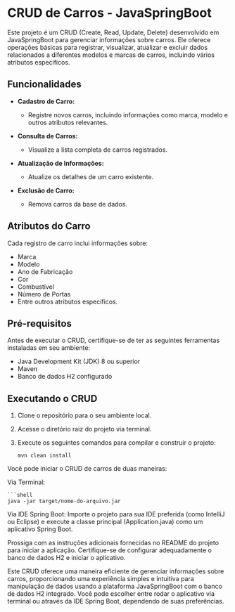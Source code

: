# CRUD de Carros - JavaSpringBoot

Este projeto é um CRUD (Create, Read, Update, Delete) desenvolvido em JavaSpringBoot para gerenciar informações sobre carros. Ele oferece operações básicas para registrar, visualizar, atualizar e excluir dados relacionados a diferentes modelos e marcas de carros, incluindo vários atributos específicos.

## Funcionalidades

- **Cadastro de Carro:**
  - Registre novos carros, incluindo informações como marca, modelo e outros atributos relevantes.

- **Consulta de Carros:**
  - Visualize a lista completa de carros registrados.

- **Atualização de Informações:**
  - Atualize os detalhes de um carro existente.

- **Exclusão de Carro:**
  - Remova carros da base de dados.

## Atributos do Carro

Cada registro de carro inclui informações sobre:

- Marca
- Modelo
- Ano de Fabricação
- Cor
- Combustível
- Número de Portas
- Entre outros atributos específicos.

## Pré-requisitos

Antes de executar o CRUD, certifique-se de ter as seguintes ferramentas instaladas em seu ambiente:

- Java Development Kit (JDK) 8 ou superior
- Maven
- Banco de dados H2 configurado

## Executando o CRUD

1. Clone o repositório para o seu ambiente local.

2. Acesse o diretório raiz do projeto via terminal.

3. Execute os seguintes comandos para compilar e construir o projeto:

   ```shell
   mvn clean install

Você pode iniciar o CRUD de carros de duas maneiras:

Via Terminal:

    ```shell
    java -jar target/nome-do-arquivo.jar


Via IDE Spring Boot:
Importe o projeto para sua IDE preferida (como IntelliJ ou Eclipse) e execute a classe principal (Application.java) como um aplicativo Spring Boot.

Prossiga com as instruções adicionais fornecidas no README do projeto para iniciar a aplicação. Certifique-se de configurar adequadamente o banco de dados H2 e iniciar o aplicativo.

Este CRUD oferece uma maneira eficiente de gerenciar informações sobre carros, proporcionando uma experiência simples e intuitiva para manipulação de dados usando a plataforma JavaSpringBoot com o banco de dados H2 integrado. Você pode escolher entre rodar o aplicativo via terminal ou através da IDE Spring Boot, dependendo de suas preferências.
